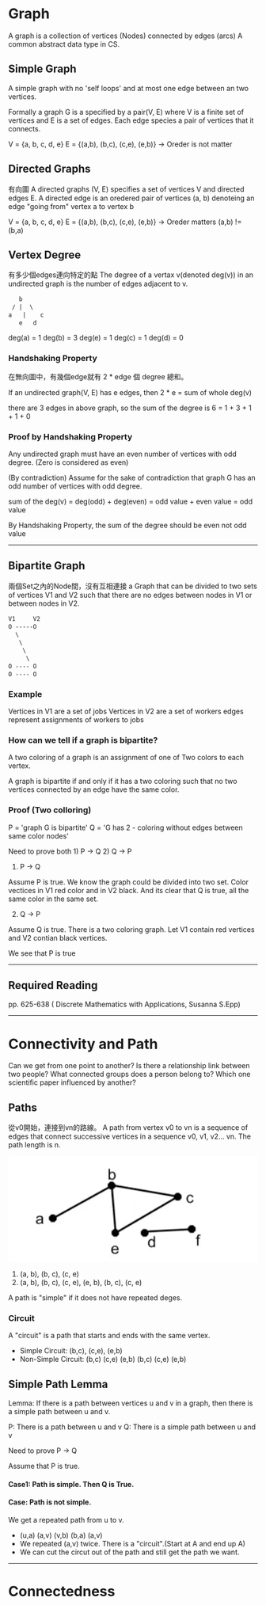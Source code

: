 # Graph
A graph is a collection of vertices (Nodes) connected by edges (arcs)
A common abstract data type in CS.

## Simple Graph
A simple graph with no 'self loops' and at most one edge between an two vertices.

Formally a graph G is a specified by a pair(V, E) where V is a finite set of vertices and E is a set of edges. Each edge species a pair of vertices that it connects.

V = {a, b, c, d, e}
E = {(a,b), (b,c), (c,e), (e,b)} -> Oreder is not matter 

## Directed Graphs
有向圖
A directed graphs (V, E) specifies a set of vertices V and directed edges E. A directed edge is an oredered pair of vertices (a, b) denoteing an edge "going from" vertex a to vertex b

V = {a, b, c, d, e}
E = {(a,b), (b,c), (c,e), (e,b)} -> Oreder matters (a,b) != (b,a)


## Vertex Degree
有多少個edges連向特定的點
The degree of a vertax v(denoted deg(v)) in an undirected graph is the number of edges adjacent to v.

 ```
    b
  / |  \
a   |    c
    e   d

 ```

 deg(a) = 1
 deg(b) = 3
 deg(e) = 1
 deg(c) = 1
 deg(d) = 0

 ### Handshaking Property
 在無向圖中，有幾個edge就有 2 * edge 個 degree 總和。

 If an undirected graph(V, E) has e edges, then
 2 * e = sum of whole deg(v)

there are 3 edges in above graph, so the sum of the degree is 6 = 1 + 3 + 1 + 1 + 0

### Proof by Handshaking Property
Any undirected graph must have an even number of vertices with odd degree. (Zero is considered as even)

(By contradiction) Assume for the sake of contradiction that graph  G has an odd number of vertices with odd degree.

sum of the deg(v) = deg(odd) + deg(even) = odd value + even value = odd value 

By Handshaking Property, the sum of the degree should be even not odd value

***
## Bipartite Graph
兩個Set之內的Node間，沒有互相連接
a Graph that can be divided to two sets of vertices V1 and V2 such that there are no edges between nodes in V1 or between nodes in V2.

```
V1     V2
O -----O
  \
   \ 
    \ 
     \
O ---- O
O ---- O
```
### Example
Vertices in V1 are a set of jobs
Vertices in V2 are a set of workers
edges represent assignments of workers to jobs

### How can we tell if a graph is bipartite?
A two coloring of a graph is an assignment of one of Two colors to each vertex.

A graph is bipartite if and only if it has a two coloring such that no two vertices connected by an edge have the same color.

### Proof (Two colloring)
P = 'graph G is bipartite'
Q = 'G has 2 - coloring without edges between same color nodes'

Need to prove both 1) P -> Q 2) Q -> P

1) P -> Q

Assume P is true. We know the graph could be divided into two set.
Color vectices in V1 red color and in V2 black.
And its clear that Q is true, all the same color in the same set.

2) Q -> P

Assume Q is true. There is a two coloring graph.
Let V1 contain red vertices and V2 contian black vertices.

We see that P is true

***

## Required Reading
pp.  625-638 ( Discrete Mathematics with Applications, Susanna S.Epp)

***

# Connectivity and Path

Can we get from one point to another?
Is there a relationship link between two people?
What connected groups does a person belong to?
Which one scientific paper influenced by another?

## Paths
從v0開始，連接到vn的路線。
A path from vertex v0 to vn is a sequence of edges that connect successive vertices in a sequence v0, v1, v2... vn. The path length is n.


![path](./path.png)

1. (a, b), (b, c), (c, e)
2. (a, b), (b, c), (c, e), (e, b), (b, c), (c, e)


A path is "simple" if it does not have repeated deges. 

### Circuit

A "circuit" is a path that starts and ends with the same vertex.


- Simple Circuit: (b,c), (c,e), (e,b)
- Non-Simple Circuit: (b,c) (c,e) (e,b) (b,c) (c,e) (e,b)

## Simple Path Lemma
Lemma: If there is a path between vertices u and v in a graph, then there is a simple path between u and v.

P: There is a path between u and v
Q: There is a simple path between u and v

Need to prove P -> Q

Assume that P is true.

#### Case1: Path is simple. Then Q is True.
#### Case: Path is not simple.
We get a repeated path from u to v.
- (u,a) (a,v) (v,b) (b,a) (a,v)
- We repeated (a,v) twice. There is a "circuit".(Start at A and end up A)
- We can cut the circut out of the path and still get the path we want.

***

# Connectedness